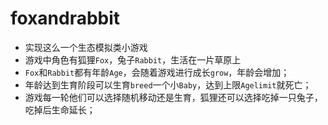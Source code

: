 # foxandrabbit
- 实现这么一个生态模拟类小游戏
- 游戏中角色有狐狸`Fox`，兔子`Rabbit`，生活在一片草原上
- `Fox`和`Rabbit`都有年龄`Age`，会随着游戏进行成长`grow`，年龄会增加；
- 年龄达到生育阶段可以生育`breed`一个小`Baby`，达到上限`Agelimit`就死亡；
- 游戏每一轮他们可以选择随机移动还是生育，狐狸还可以选择吃掉一只兔子，吃掉后生命延长；
